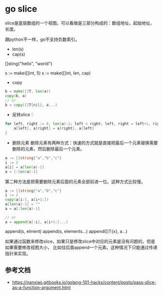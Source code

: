# go slice

slice是底层数组的一个视图。可以看做是三部分构成的：数组地址，起始地址，长度。

跟python不一样，go不支持负数索引。
* len(s)
* cap(s)

[]sting{"hello", "world"}

s := make([]int, 5)
s := make([]int, len, cap)

* copy
```go
b = make([]T, len(a))
copy(b, a)
// or
b = copy([]T{nil}, a...)

```

* 反转slice：
```go
for left, right := 0, len(a)-1; left < right; left, right = left+1, right-1 {
	a[left], a[right] = a[right], a[left]
}
```

* 删除元素
删除元素有两种方式：快速的方式就是直接把最后一个元素替换需要删除的元素，然后删除最后一个元素。
```go
a := []string{"a","b","c"}
i := 2
a[i] = a[len(a)-1]
a = [:len(a)-1]
```

第二种方法是把需要删除元素后面的元素全部前进一位。这种方式比较慢。
```go
a := []string{"a","b","c"}
i := 2
copy(a[i:], a[i+1:])
a[len(a)-1] = ""
a = a[:len(a)-1]

// or
a = append(a[:i], a[i+1:]...)
```

append(s, elment)
append(s, elements...)
append([]T{x}, a...)


如果通过函数来修改slice，如果只是修改slice中对应的元素是没有问题的。但是如果需要修改视图大小，
比如往后面append一个元素。这种情况下只能通过传递指针来实现。


## 参考文档
* https://nanxiao.gitbooks.io/golang-101-hacks/content/posts/pass-slice-as-a-function-argument.html
